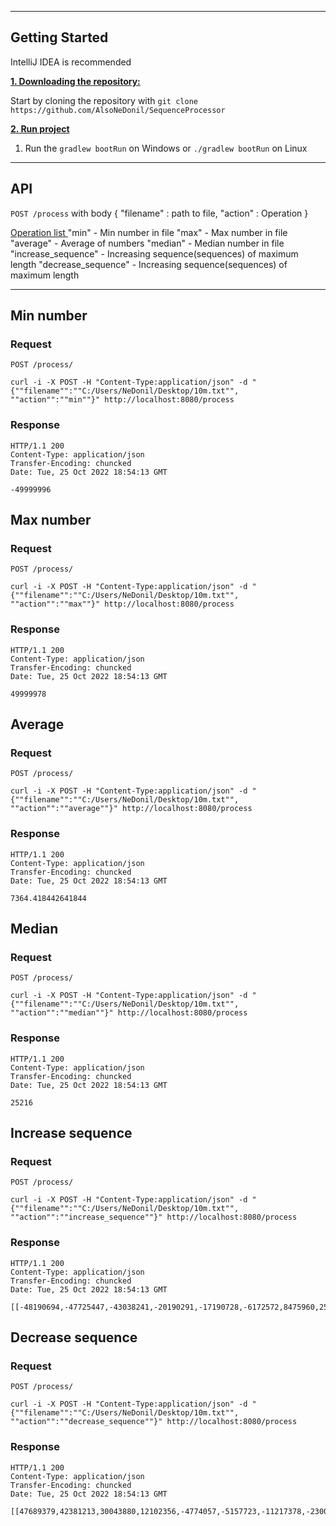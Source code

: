 ***

## Getting Started
IntelliJ IDEA is recommended

<ins>**1. Downloading the repository:**</ins>

Start by cloning the repository with `git clone https://github.com/AlsoNeDonil/SequenceProcessor`

<ins>**2. Run project**</ins>

1. Run the `gradlew bootRun` on Windows or `./gradlew bootRun` on Linux

***

## API
`POST /process` with body
{
    "filename" : path to file,
    "action" : Operation
}

<ins>Operation list </ins>
"min" - Min number in file
"max" - Max number in file
"average" - Average of numbers
"median" - Median number in file
"increase_sequence" - Increasing sequence(sequences) of maximum length
"decrease_sequence" - Increasing sequence(sequences) of maximum length

***


## Min number

### Request

`POST /process/`

    curl -i -X POST -H "Content-Type:application/json" -d "{""filename"":""C:/Users/NeDonil/Desktop/10m.txt"", ""action"":""min""}" http://localhost:8080/process

### Response

    HTTP/1.1 200
    Content-Type: application/json
    Transfer-Encoding: chuncked
    Date: Tue, 25 Oct 2022 18:54:13 GMT

    -49999996
## Max number

### Request

`POST /process/`

    curl -i -X POST -H "Content-Type:application/json" -d "{""filename"":""C:/Users/NeDonil/Desktop/10m.txt"", ""action"":""max""}" http://localhost:8080/process

### Response

    HTTP/1.1 200
    Content-Type: application/json
    Transfer-Encoding: chuncked
    Date: Tue, 25 Oct 2022 18:54:13 GMT

    49999978
## Average

### Request

`POST /process/`

    curl -i -X POST -H "Content-Type:application/json" -d "{""filename"":""C:/Users/NeDonil/Desktop/10m.txt"", ""action"":""average""}" http://localhost:8080/process

### Response

    HTTP/1.1 200
    Content-Type: application/json
    Transfer-Encoding: chuncked
    Date: Tue, 25 Oct 2022 18:54:13 GMT

    7364.418442641844
## Median 

### Request

`POST /process/`

    curl -i -X POST -H "Content-Type:application/json" -d "{""filename"":""C:/Users/NeDonil/Desktop/10m.txt"", ""action"":""median""}" http://localhost:8080/process

### Response

    HTTP/1.1 200
    Content-Type: application/json
    Transfer-Encoding: chuncked
    Date: Tue, 25 Oct 2022 18:54:13 GMT

    25216
## Increase sequence

### Request

`POST /process/`

    curl -i -X POST -H "Content-Type:application/json" -d "{""filename"":""C:/Users/NeDonil/Desktop/10m.txt"", ""action"":""increase_sequence""}" http://localhost:8080/process

### Response

    HTTP/1.1 200
    Content-Type: application/json
    Transfer-Encoding: chuncked
    Date: Tue, 25 Oct 2022 18:54:13 GMT

    [[-48190694,-47725447,-43038241,-20190291,-17190728,-6172572,8475960,25205909,48332507,48676185]]
## Decrease sequence

### Request

`POST /process/`

    curl -i -X POST -H "Content-Type:application/json" -d "{""filename"":""C:/Users/NeDonil/Desktop/10m.txt"", ""action"":""decrease_sequence""}" http://localhost:8080/process

### Response

    HTTP/1.1 200
    Content-Type: application/json
    Transfer-Encoding: chuncked
    Date: Tue, 25 Oct 2022 18:54:13 GMT

    [[47689379,42381213,30043880,12102356,-4774057,-5157723,-11217378,-23005285,-23016933,-39209115,-49148762]]